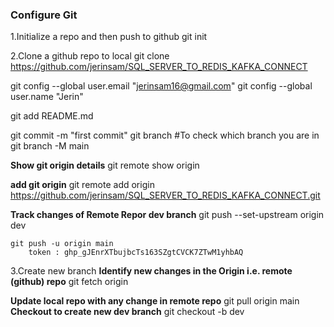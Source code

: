  
### Configure Git

1.Initialize a repo and then push to github
git init

2.Clone a github repo to local
git clone https://github.com/jerinsam/SQL_SERVER_TO_REDIS_KAFKA_CONNECT

git config --global user.email "jerinsam16@gmail.com"
git config --global user.name "Jerin"

git add README.md

git commit -m "first commit"
git branch #To check which branch you are in
git branch -M main

**Show git origin details**
	git remote show origin

**add git origin**
	git remote add origin https://github.com/jerinsam/SQL_SERVER_TO_REDIS_KAFKA_CONNECT.git

**Track changes of Remote Repor dev branch**
	git push --set-upstream origin dev

	git push -u origin main
		token : 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

3.Create new branch
**Identify new changes in the Origin i.e. remote (github) repo**
	git fetch origin

**Update local repo with any change in remote repo**
	git pull origin main
**Checkout to create new dev branch**
	git checkout -b dev
